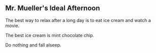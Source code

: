 ## Mr. Mueller's Ideal Afternoon

The best way to relax after a long day is to eat ice cream and watch a movie.

The best ice cream is mint chocolate chip.

Do nothing and fall alseep. 
